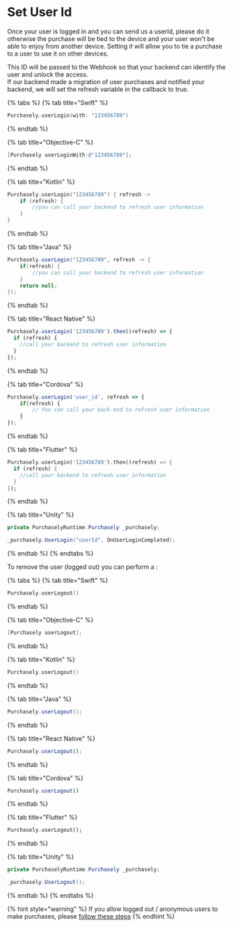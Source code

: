 # Set User Id

Once your user is logged in and you can send us a userId, please do it otherwise the purchase will be tied to the device and your user won't be able to enjoy from another device. Setting it will allow you to tie a purchase to a user to use it on other devices.

This ID will be passed to the Webhook so that your backend can identify the user and unlock the access. \
If our backend made a migration of user purchases and notified your backend, we will set the refresh variable in the callback to true.

{% tabs %}
{% tab title="Swift" %}
```swift
Purchasely.userLogin(with: "123456789")
```
{% endtab %}

{% tab title="Objective-C" %}
```objectivec
[Purchasely userLoginWith:@"123456789"];
```
{% endtab %}

{% tab title="Kotlin" %}
```kotlin
Purchasely.userLogin("123456789") { refresh ->
    if (refresh) {
        //you can call your backend to refresh user information
    }
}
```
{% endtab %}

{% tab title="Java" %}
```java
Purchasely.userLogin("123456789", refresh -> {
    if(refresh) {
        //you can call your backend to refresh user information
    }
    return null;
});
```
{% endtab %}

{% tab title="React Native" %}
```javascript
Purchasely.userLogin('123456789').then((refresh) => {
  if (refresh) {
    //call your backend to refresh user information
  }
});
```
{% endtab %}

{% tab title="Cordova" %}
```javascript
Purchasely.userLogin('user_id', refresh => { 
    if(refresh) {
        // You can call your back-end to refresh user information
    }  
});
```
{% endtab %}

{% tab title="Flutter" %}
```dart
Purchasely.userLogin('123456789').then((refresh) => {
  if (refresh) {
    //call your backend to refresh user information
  }
});
```
{% endtab %}

{% tab title="Unity" %}
```csharp
private PurchaselyRuntime.Purchasely _purchasely;

_purchasely.UserLogin("userId", OnUserLoginCompleted);
```
{% endtab %}
{% endtabs %}

To remove the user (logged out) you can perform a :

{% tabs %}
{% tab title="Swift" %}
```swift
Purchasely.userLogout()
```
{% endtab %}

{% tab title="Objective-C" %}
```objectivec
[Purchasely userLogout];
```
{% endtab %}

{% tab title="Kotlin" %}
```kotlin
Purchasely.userLogout()
```
{% endtab %}

{% tab title="Java" %}
```java
Purchasely.userLogout();
```
{% endtab %}

{% tab title="React Native" %}
```javascript
Purchasely.userLogout();
```
{% endtab %}

{% tab title="Cordova" %}
```javascript
Purchasely.userLogout()
```
{% endtab %}

{% tab title="Flutter" %}
```dart
Purchasely.userLogout();
```
{% endtab %}

{% tab title="Unity" %}
```csharp
private PurchaselyRuntime.Purchasely _purchasely;

_purchasely.UserLogout();
```
{% endtab %}
{% endtabs %}



{% hint style="warning" %}
If you allow logged out / anonymous users to make purchases, please [follow these steps](../../../advanced-features/anonymous-user.md)
{% endhint %}
